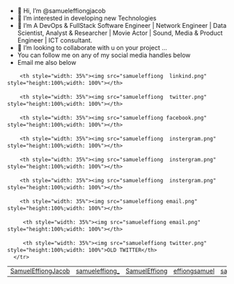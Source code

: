 - 👋 Hi, I’m @samueleffiongjacob
- 👀 I’m interested in developing new Technologies
- 🌱 I’m A DevOps & FullStack Software Engineer | Network Engineer | Data Scientist, Analyst & Researcher | Movie Actor | Sound, Media & Product Engineer | ICT consultant.
- 💞️ I’m looking to collaborate with u on your project ...
- You can follow me on any of my social media handles below
- Email me also below

<table style="width:100%;height: 100%">
  <thead style="width:100%;height: 100%">
       <tr class="table heading">

        <th style="width: 35%"><img src="samueleffiong  linkind.png" style="height:100%;width: 100%"></th>

        <th style="width: 35%"><img src="samueleffiong  twitter.png" style="height:100%;width: 100%"></th>

        <th style="width: 35%"><img src="samueleffiong facebook.png" style="height:100%;width: 100%"></th>

        <th style="width: 35%"><img src="samueleffiong  instergram.png" style="height:100%;width: 100%"></th>

        <th style="width: 35%"><img src="samueleffiong  instergram.png" style="height:100%;width: 100%"></th>

        <th style="width: 35%"><img src="samueleffiong  instergram.png"  style="height:100%;width: 100%"></th>

        <th style="width: 35%"><img src="samueleffiong email.png" style="height:100%;width: 100%"></th>

         <th style="width: 35%"><img src="samueleffiong email.png" style="height:100%;width: 100%"></th>

         <th style="width: 35%"><img src="samueleffiong twitter.png" style="height:100%;width: 100%">OLD TWITTER</th>
      </tr>

  </thead>
  <tbody>
        <td><a href="https://www.linkedin.com/in/samuel-effiong-jacob-9467a1175/">SamuelEffiongJacob</td>
        <td><a href="https://twitter.com/samueleffiong_">samueleffiong_</td>
        <td><a href="https://www.facebook.com/samueleffiong.jacob/">SamuelEffiong</td>
        <td><a href="https://www.instagram.com/effiongsamuel/">effiongsamuel</td>
        <td><a href="https://www.instagram.com/samueleffiong_official/">samueleffiong_official</td>
        <td><a href="https://www.instagram.com/samueleffiong0/">samueleffiong0</td>
        <td>samueleffiongjacob@gmail.com</td>
        <td>samueleffiong685@gmail.com</td>
        <td><a href="https://twitter.com/SamuelEFFIONG01">SamuelEFFIONG01</td>
      
  </tbody>
</table>

<!---
samueleffiongjacob/samueleffiongjacob is a ✨ special ✨ repository because its `README.md` (this file) appears on your GitHub profile.
You can click the Preview link to take a look at your changes.
// OLD TWITTER ACCOUNT WITH GMAIL samueleffiongjacob@gmail.com
--->

